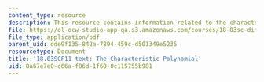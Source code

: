 ```yaml
---
content_type: resource
description: This resource contains information related to the characteristic polynomial.
file: https://ol-ocw-studio-app-qa.s3.amazonaws.com/courses/18-03sc-differential-equations-fall-2011/8a67e7e0c66af86d1f680c115755b981_MIT18_03SCF11_s12_2btext.pdf
file_type: application/pdf
parent_uid: dde9f135-842a-7894-459c-d501349e5235
resourcetype: Document
title: '18.03SCF11 text: The Characteristic Polynomial'
uid: 8a67e7e0-c66a-f86d-1f68-0c115755b981
---
```

